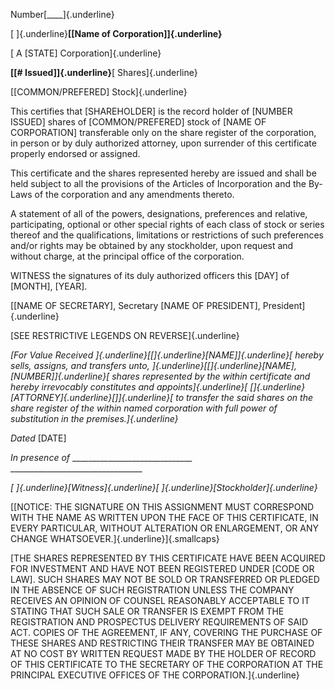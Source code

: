 Number[\_\_\_\_]{.underline}

[ ]{.underline}**[\[Name of Corporation\]]{.underline}**

[ A \[STATE\] Corporation]{.underline}

**[\[\# Issued\]]{.underline}**[ Shares]{.underline}

[\[COMMON/PREFERED\] Stock]{.underline}

This certifies that \[SHAREHOLDER\] is the record holder of \[NUMBER
ISSUED\] shares of \[COMMON/PREFERED\] stock of \[NAME OF CORPORATION\]
transferable only on the share register of the corporation, in person or
by duly authorized attorney, upon surrender of this certificate properly
endorsed or assigned.

This certificate and the shares represented hereby are issued and shall
be held subject to all the provisions of the Articles of Incorporation
and the By-Laws of the corporation and any amendments thereto.

A statement of all of the powers, designations, preferences and
relative, participating, optional or other special rights of each class
of stock or series thereof and the qualifications, limitations or
restrictions of such preferences and/or rights may be obtained by any
stockholder, upon request and without charge, at the principal office of
the corporation.

WITNESS the signatures of its duly authorized officers this \[DAY\] of
\[MONTH\], \[YEAR\].

[\[NAME OF SECRETARY\], Secretary \[NAME OF PRESIDENT\],
President]{.underline}

[SEE RESTRICTIVE LEGENDS ON REVERSE]{.underline}

*[For Value Received ]{.underline}[\[]{.underline}[NAME\]]{.underline}[
hereby sells, assigns, and transfers unto,
]{.underline}[\[]{.underline}[NAME\], \[NUMBER\]]{.underline}[ shares
represented by the within certificate and hereby irrevocably constitutes
and appoints]{.underline}[
\[]{.underline}[ATTORNEY]{.underline}[\]]{.underline}[ to transfer the
said shares on the share register of the within named corporation with
full power of substitution in the premises.]{.underline}*

*Dated* \[DATE\]

*In presence of*
\_\_\_\_\_\_\_\_\_\_\_\_\_\_\_\_\_\_\_\_\_\_\_\_\_\_\_\_\_\_
\_\_\_\_\_\_\_\_\_\_\_\_\_\_\_\_\_\_\_\_\_\_\_\_\_\_\_\_\_\_\_\_\_

*[ ]{.underline}[Witness]{.underline}[
]{.underline}[Stockholder]{.underline}*

[[NOTICE: THE SIGNATURE ON THIS ASSIGNMENT MUST CORRESPOND WITH THE NAME
AS WRITTEN UPON THE FACE OF THIS CERTIFICATE, IN EVERY PARTICULAR,
WITHOUT ALTERATION OR ENLARGEMENT, OR ANY CHANGE
WHATSOEVER.]{.underline}]{.smallcaps}

[THE SHARES REPRESENTED BY THIS CERTIFICATE HAVE BEEN ACQUIRED FOR
INVESTMENT AND HAVE NOT BEEN REGISTERED UNDER \[CODE OR LAW\]. SUCH
SHARES MAY NOT BE SOLD OR TRANSFERRED OR PLEDGED IN THE ABSENCE OF SUCH
REGISTRATION UNLESS THE COMPANY RECEIVES AN OPINION OF COUNSEL
REASONABLY ACCEPTABLE TO IT STATING THAT SUCH SALE OR TRANSFER IS EXEMPT
FROM THE REGISTRATION AND PROSPECTUS DELIVERY REQUIREMENTS OF SAID ACT.
COPIES OF THE AGREEMENT, IF ANY, COVERING THE PURCHASE OF THESE SHARES
AND RESTRICTING THEIR TRANSFER MAY BE OBTAINED AT NO COST BY WRITTEN
REQUEST MADE BY THE HOLDER OF RECORD OF THIS CERTIFICATE TO THE
SECRETARY OF THE CORPORATION AT THE PRINCIPAL EXECUTIVE OFFICES OF THE
CORPORATION.]{.underline}
